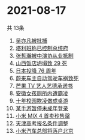 # 2021-08-17
  共 13条

  <!-- BEGIN -->
  <!-- 最后更新时间:Tue Aug 17 2021 01:50:41 GMT+0000 (Coordinated Universal Time) -->
  1. [吴亦凡被批捕](https://www.zhihu.com/search?q=吴亦凡)
1. [塔利班称已控制总统府](https://www.zhihu.com/search?q=阿富汗)
1. [张哲瀚被中演协从业抵制](https://www.zhihu.com/search?q=张哲瀚)
1. [山西饭店坍塌致 29 死](https://www.zhihu.com/search?q=聚仙饭店)
1. [日本投降 76 周年](https://www.zhihu.com/search?q=日本投降)
1. [蔚来车主自动驾驶车祸致死](https://www.zhihu.com/search?q=蔚来)
1. [芒果 TV 艺人艺德承诺书](https://www.zhihu.com/search?q=艺德承诺书)
1. [安徽女孩厕所内遭霸凌](https://www.zhihu.com/search?q=校园暴力)
1. [十年校园欺凌做成桌游](https://www.zhihu.com/search?q=桌游)
1. [某手游暂停未成年登录](https://www.zhihu.com/search?q=光与夜之恋)
1. [小米 MIX 4 首卖秒售罄](https://www.zhihu.com/search?q=小米mix4)
1. [天津高考报名条件调整](https://www.zhihu.com/search?q=天津高考)
1. [小米汽车总部将落户北京](https://www.zhihu.com/search?q=小米汽车)
  <!-- END -->
  